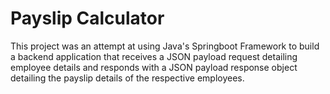 # Payslip Calculator 
This project was an attempt at using Java's Springboot Framework to build a backend application that receives a JSON payload request detailing employee details and responds with a JSON 
payload response object detailing the payslip details of the respective employees. 
